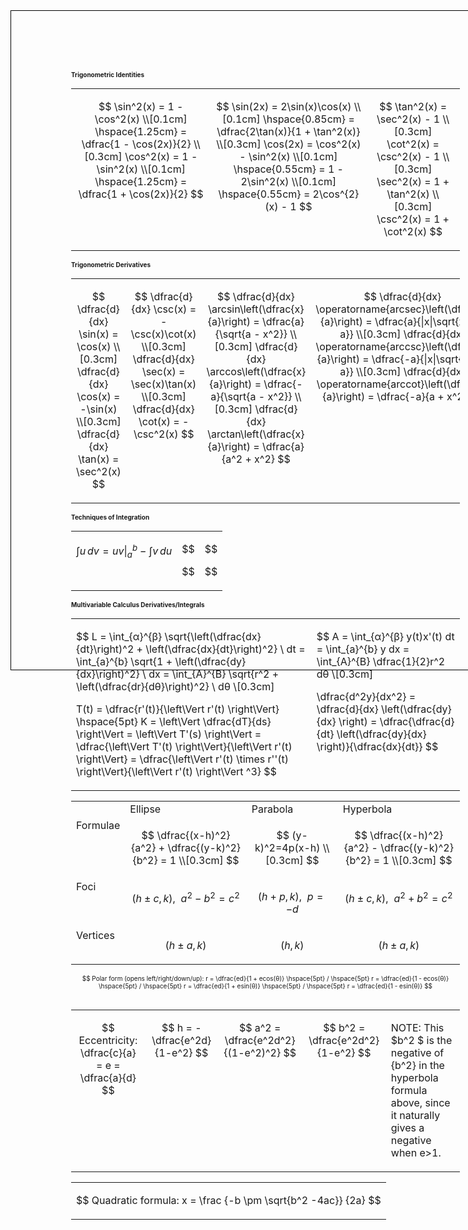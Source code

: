 <!-- Digital version -->
<div style="border: 1px solid black; width: 8.5in; height: 11in; padding: 1in; box-sizing: border-box; position: relative; font-size: 10px;">
<!-- Printable version -->
<!-- <div style="width: 8.5in; height: 11in; padding: 1in; box-sizing: border-box; position: relative; font-size: 10px;"> -->

<h4 style="margin: 0;">Trigonometric Identities</h4>
<!-- The blank rows in each <td> block, and lack of indents inside the table HTML, are so the KaTeX parser doesn't break while parsing formulas inside the $$ signs, as discovered through trial and error. -->
<table style="width: 100%">
<tr>
<td style="vertical-align: top;">

$$ 
\sin^2(x) = 1 - \cos^2(x) \\[0.1cm]
\hspace{1.25cm} = \dfrac{1 - \cos(2x)}{2} \\[0.3cm]
\cos^2(x) = 1 - \sin^2(x) \\[0.1cm]
\hspace{1.25cm} = \dfrac{1 + \cos(2x)}{2} 
$$
</td>
<td style="vertical-align: top;">

$$
\sin(2x) = 2\sin(x)\cos(x) \\[0.1cm]
\hspace{0.85cm} = \dfrac{2\tan(x)}{1 + \tan^2(x)} \\[0.3cm]
\cos(2x) = \cos^2(x) - \sin^2(x) \\[0.1cm]
\hspace{0.55cm} = 1 - 2\sin^2(x) \\[0.1cm]
\hspace{0.55cm} = 2\cos^{2}(x) - 1
$$
</td>
<td style="vertical-align: top;">

$$
\tan^2(x) = \sec^2(x) - 1 \\[0.3cm]
\cot^2(x) = \csc^2(x) - 1 \\[0.3cm]
\sec^2(x) = 1 + \tan^2(x) \\[0.3cm]
\csc^2(x) = 1 + \cot^2(x)
$$
</td>
</tr>
</table>

<h4 style="margin: 0;">Trigonometric Derivatives</h4>
<!-- The blank rows in each <td> block, and lack of indents inside the table HTML, are so the KaTeX parser doesn't break while parsing formulas inside the $$ signs, as discovered through trial and error. -->
<table style="width: 100%; text-align: left;">
<tr>
<td style="vertical-align: top;">

$$
\dfrac{d}{dx} \sin(x) = \cos(x) \\[0.3cm]
\dfrac{d}{dx} \cos(x) = -\sin(x) \\[0.3cm]
\dfrac{d}{dx} \tan(x) = \sec^2(x)
$$
</td>
<td style="vertical-align: top;">

$$
\dfrac{d}{dx} \csc(x) = -\csc(x)\cot(x) \\[0.3cm]
\dfrac{d}{dx} \sec(x) = \sec(x)\tan(x) \\[0.3cm]
\dfrac{d}{dx} \cot(x) = -\csc^2(x) 
$$
</td>
<td style="vertical-align: top;">

$$
\dfrac{d}{dx} \arcsin\left(\dfrac{x}{a}\right) = \dfrac{a}{\sqrt{a - x^2}} \\[0.3cm]
\dfrac{d}{dx} \arccos\left(\dfrac{x}{a}\right) = \dfrac{-a}{\sqrt{a - x^2}} \\[0.3cm]
\dfrac{d}{dx} \arctan\left(\dfrac{x}{a}\right) = \dfrac{a}{a^2 + x^2} 
$$
</td>
<td style="vertical-align: top;">

$$
\dfrac{d}{dx} \operatorname{arcsec}\left(\dfrac{x}{a}\right) = \dfrac{a}{|x|\sqrt{x^2 - a}} \\[0.3cm]
\dfrac{d}{dx} \operatorname{arccsc}\left(\dfrac{x}{a}\right) = \dfrac{-a}{|x|\sqrt{x^2 - a}} \\[0.3cm]
\dfrac{d}{dx} \operatorname{arccot}\left(\dfrac{x}{a}\right) = \dfrac{-a}{a + x^2}
$$
</td>
</tr>
</table>

<h4 style="margin: 0;">Techniques of Integration</h4>
<!-- The blank rows in each <td> block, and lack of indents inside the table HTML, are so the KaTeX parser doesn't break while parsing formulas inside the $$ signs, as discovered through trial and error. -->
<table style="width: 100%; text-align: left;">
<tr>
<td style="vertical-align: top;">

$$
\int u \, dv = uv \Big|_a^b - \int v \, du
$$
</td>
<td style="vertical-align: top;">

$$

$$
</td>
<td style="vertical-align: top;">

$$

$$
</td>
</tr>
</table>

<h4 style="margin: 0;">Multivariable Calculus Derivatives/Integrals</h4>
<!-- The blank rows in each <td> block, and lack of indents inside the table HTML, are so the KaTeX parser doesn't break while parsing formulas inside the $$ signs, as discovered through trial and error. -->
<table style="width: 100%; text-align: left;">
<tr>
<td style="vertical-align: top;">

$$
L = \int_{α}^{β} \sqrt{\left(\dfrac{dx}{dt}\right)^2 + \left(\dfrac{dx}{dt}\right)^2} \ dt = \int_{a}^{b} \sqrt{1 + \left(\dfrac{dy}{dx}\right)^2} \ dx = \int_{A}^{B} \sqrt{r^2 + \left(\dfrac{dr}{dθ}\right)^2} \ dθ \\[0.3cm]

T(t) = \dfrac{r'(t)}{\left\Vert r'(t) \right\Vert} \hspace{5pt} K =  \left\Vert \dfrac{dT}{ds} \right\Vert = \left\Vert T'(s) \right\Vert = \dfrac{\left\Vert T'(t) \right\Vert}{\left\Vert r'(t) \right\Vert} = \dfrac{\left\Vert r'(t) \times r''(t) \right\Vert}{\left\Vert r'(t) \right\Vert ^3} 
$$
</td>
<td style="vertical-align: top;">

$$
A = \int_{α}^{β} y(t)x'(t) dt = \int_{a}^{b} y dx = \int_{A}^{B} \dfrac{1}{2}r^2 dθ \\[0.3cm]

\dfrac{d^2y}{dx^2} = \dfrac{d}{dx} \left(\dfrac{dy}{dx} \right) = \dfrac{\dfrac{d}{dt} \left(\dfrac{dy}{dx} \right)}{\dfrac{dx}{dt}}
$$
</td>
</tr>
</table>

<table style="width: 100%; text-align: left;">
<tr>
<td style="vertical-align: top;">

</td>
<td style="vertical-align: top;">
Ellipse
</td>
<td style="vertical-align: top;">
Parabola
</td>
<td style="vertical-align: top;">
Hyperbola
</td>
</tr>
<tr>
<td style="vertical-align: top;">
Formulae
</td>
<td style="vertical-align: top;">

$$ 
\dfrac{(x-h)^2}{a^2} + \dfrac{(y-k)^2}{b^2} = 1 \\[0.3cm]
$$
</td>
<td style="vertical-align: top;">

$$
(y-k)^2=4p(x-h) \\[0.3cm]
$$
</td>
<td style="vertical-align: top;">

$$
\dfrac{(x-h)^2}{a^2} - \dfrac{(y-k)^2}{b^2} = 1 \\[0.3cm]
$$
</td>
</tr>
<tr>
<td style="vertical-align: top;">
Foci
</td>
<td style="vertical-align: top;">

$$
(h±c, k), \hspace{5pt} a^2 - b^2 = c^2
$$
</td>
<td style="vertical-align: top;">

$$
(h+p, k), \hspace{5pt} p=-d
$$
</td>
<td style="vertical-align: top;">

$$
(h±c, k), \hspace{5pt} a^2 + b^2 = c^2
$$
</td>
</tr>
<td style="vertical-align: top;">
Vertices
</td>
<td style="vertical-align: top;">

$$
(h±a, k)
$$
</td>
<td style="vertical-align: top;">

$$
(h, k)
$$
</td>
<td style="vertical-align: top;">

$$
(h±a, k)
$$
</td>
</tr>
</table>

<table style="width: 100%; text-align: left;">
<tr>

$$
Polar form (opens left/right/down/up): r = \dfrac{ed}{1 + ecos(θ)} \hspace{5pt} / \hspace{5pt} r = \dfrac{ed}{1 - ecos(θ)} \hspace{5pt} / \hspace{5pt} r = \dfrac{ed}{1 + esin(θ)} \hspace{5pt} / \hspace{5pt} r = \dfrac{ed}{1 - esin(θ)}
$$
</tr>
</table>
<table>
<tr>
<td style="vertical-align: top;">

$$
Eccentricity: \dfrac{c}{a} = e = \dfrac{a}{d}
$$
</td>
<td style="vertical-align: top;">

$$
h = -\dfrac{e^2d}{1-e^2}
$$
</td>
<td style="vertical-align: top;">

$$
a^2 = \dfrac{e^2d^2}{(1-e^2)^2}
$$
</td>
<td style="vertical-align: top;">

$$
b^2 = \dfrac{e^2d^2}{1-e^2}
$$
</td>
<td style="vertical-align: top;">

NOTE: This $b^2 $ is the negative of {b^2} in the hyperbola formula above, since it naturally gives a negative when e>1.
</td>
</tr>
</table>
<table>
<tr>
<td style="vertical-align: top;">

$$
Quadratic formula: x = \frac {-b \pm \sqrt{b^2 -4ac}} {2a}
$$
</table>
</td>
</tr>
</div>